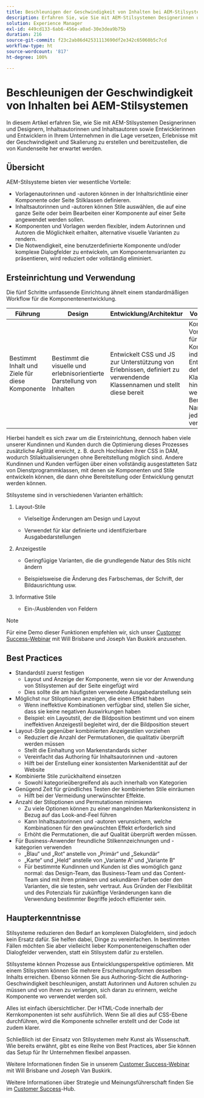 ```yaml
---
title: Beschleunigen der Geschwindigkeit von Inhalten bei AEM-Stilsystemen
description: Erfahren Sie, wie Sie mit AEM-Stilsystemen Designerinnen und Designer, Inhaltsautorinnen und Inhaltsautoren sowie Entwicklerinnen und Entwickler in Ihrem Unternehmen in die Lage versetzen können, Erlebnisse mit der Geschwindigkeit und Skalierung zu erstellen und bereitzustellen, die Ihre Kundinnen und Kunden erwarten.
solution: Experience Manager
exl-id: 449cd133-6ab6-456e-a0ad-30e3dea9b75b
duration: 216
source-git-commit: f23c2ab86d42531113690df2e342c65060b5c7cd
workflow-type: ht
source-wordcount: '817'
ht-degree: 100%

---
```


# Beschleunigen der Geschwindigkeit von Inhalten bei AEM-Stilsystemen

In diesem Artikel erfahren Sie, wie Sie mit AEM-Stilsystemen Designerinnen und Designern, Inhaltsautorinnen und Inhaltsautoren sowie Entwicklerinnen und Entwicklern in Ihrem Unternehmen in die Lage versetzen, Erlebnisse mit der Geschwindigkeit und Skalierung zu erstellen und bereitzustellen, die von Kundenseite her erwartet werden.

## Übersicht

AEM-Stilsysteme bieten vier wesentliche Vorteile:

* Vorlagenautorinnen und -autoren können in der Inhaltsrichtlinie einer Komponente oder Seite Stilklassen definieren.
* Inhaltsautorinnen und -autoren können Stile auswählen, die auf eine ganze Seite oder beim Bearbeiten einer Komponente auf einer Seite angewendet werden sollen.
* Komponenten und Vorlagen werden flexibler, indem Autorinnen und Autoren die Möglichkeit erhalten, alternative visuelle Varianten zu rendern.
* Die Notwendigkeit, eine benutzerdefinierte Komponente und/oder komplexe Dialogfelder zu entwickeln, um Komponentenvarianten zu präsentieren, wird reduziert oder vollständig eliminiert.

## Ersteinrichtung und Verwendung

Die fünf Schritte umfassende Einrichtung ähnelt einem standardmäßigen Workflow für die Komponentenentwicklung.

| **Führung** | **Design** | **Entwicklung/Architektur** | **Vorlagenerstellung** | **Inhaltserstellung** |
| --- | --- | --- | --- | --- |
| Bestimmt Inhalt und Ziele für diese Komponente | Bestimmt die visuelle und erlebnisorientierte Darstellung von Inhalten | Entwickelt CSS und JS zur Unterstützung von Erlebnissen, definiert zu verwendende Klassennamen und stellt diese bereit | Konfiguriert Vorlagenrichtlinien für formatierte Komponenten, indem vom Entwickler-Team definierte CSS-Klassennamen hinzugefügt werden. Benutzerfreundliche Namen sollten für jeden Stil verwendet werden. | Wendet beim Erstellen von Seiten Stile nach Bedarf an, um das gewünschte Look-and-Feel zu erzielen |

Hierbei handelt es sich zwar um die Ersteinrichtung, dennoch haben viele unserer Kundinnen und Kunden durch die Optimierung dieses Prozesses zusätzliche Agilität erreicht, z. B. durch Hochladen ihrer CSS in DAM, wodurch Stilaktualisierungen ohne Bereitstellung möglich sind. Andere Kundinnen und Kunden verfügen über einen vollständig ausgestatteten Satz von Dienstprogrammklassen, mit denen sie Komponenten und Stile entwickeln können, die dann ohne Bereitstellung oder Entwicklung genutzt werden können.

Stilsysteme sind in verschiedenen Varianten erhältlich:

1. Layout-Stile

   * Vielseitige Änderungen am Design und Layout

   * Verwendet für klar definierte und identifizierbare Ausgabedarstellungen

1. Anzeigestile
   * Geringfügige Varianten, die die grundlegende Natur des Stils nicht ändern

   * Beispielsweise die Änderung des Farbschemas, der Schrift, der Bildausrichtung usw.

1. Informative Stile

   * Ein-/Ausblenden von Feldern

>[!NOTE]
>
>Für eine Demo dieser Funktionen empfehlen wir, sich unser [Customer Success-Webinar](https://adobecustomersuccess.adobeconnect.com/pob610c9mffjmp4/) mit Will Brisbane und Joseph Van Buskirk anzusehen.

## Best Practices

* Standardstil zuerst festigen
   * Layout und Anzeige der Komponente, wenn sie vor der Anwendung von Stilsystemen auf der Seite eingefügt wird
   * Dies sollte die am häufigsten verwendete Ausgabedarstellung sein
* Möglichst nur Stiloptionen anzeigen, die einen Effekt haben
   * Wenn ineffektive Kombinationen verfügbar sind, stellen Sie sicher, dass sie keine negativen Auswirkungen haben
   * Beispiel: ein Layoutstil, der die Bildposition bestimmt und von einem ineffektiven Anzeigestil begleitet wird, der die Bildposition steuert
* Layout-Stile gegenüber kombinierten Anzeigestilen vorziehen
   * Reduziert die Anzahl der Permutationen, die qualitativ überprüft werden müssen
   * Stellt die Einhaltung von Markenstandards sicher
   * Vereinfacht das Authoring für Inhaltsautorinnen und -autoren
   * Hilft bei der Erstellung einer konsistenten Markenidentität auf der Website
* Kombinierte Stile zurückhaltend einsetzen
   * Sowohl kategorieübergreifend als auch innerhalb von Kategorien
* Genügend Zeit für gründliches Testen der kombinierten Stile einräumen
   * Hilft bei der Vermeidung unerwünschter Effekte.
* Anzahl der Stiloptionen und Permutationen minimieren
   * Zu viele Optionen können zu einer mangelnden Markenkonsistenz in Bezug auf das Look-and-Feel führen
   * Kann Inhaltsautorinnen und -autoren verunsichern, welche Kombinationen für den gewünschten Effekt erforderlich sind
   * Erhöht die Permutationen, die auf Qualität überprüft werden müssen.
* Für Business-Anwender freundliche Stilkennzeichnungen und -kategorien verwenden
   * „Blau“ und „Rot“ anstelle von „Primär“ und „Sekundär“
   * „Karte“ und „Held“ anstelle von „Variante A“ und „Variante B“
   * Für bestimmte Kundinnen und Kunden ist dies womöglich ganz normal: das Design-Team, das Business-Team und das Content-Team sind mit ihren primären und sekundären Farben oder den Varianten, die sie testen, sehr vertraut. Aus Gründen der Flexibilität und des Potenzials für zukünftige Veränderungen kann die Verwendung bestimmter Begriffe jedoch effizienter sein.

## Haupterkenntnisse

Stilsysteme reduzieren den Bedarf an komplexen Dialogfeldern, sind jedoch kein Ersatz dafür. Sie helfen dabei, Dinge zu vereinfachen. In bestimmten Fällen möchten Sie aber vielleicht lieber Komponenteneigenschaften oder Dialogfelder verwenden, statt ein Stilsystem dafür zu erstellen.

Stilsysteme können Prozesse aus Entwicklungsperspektive optimieren. Mit einem Stilsystem können Sie mehrere Erscheinungsformen desselben Inhalts erreichen. Ebenso können Sie aus Authoring-Sicht die Authoring-Geschwindigkeit beschleunigen, anstatt Autorinnen und Autoren schulen zu müssen und von ihnen zu verlangen, sich daran zu erinnern, welche Komponente wo verwendet werden soll.

Alles ist einfach übersichtlicher. Der HTML-Code innerhalb der Kernkomponenten ist sehr ausführlich. Wenn Sie all dies auf CSS-Ebene durchführen, wird die Komponente schneller erstellt und der Code ist zudem klarer.

Schließlich ist der Einsatz von Stilsystemen mehr Kunst als Wissenschaft. Wie bereits erwähnt, gibt es eine Reihe von Best Practices, aber Sie können das Setup für Ihr Unternehmen flexibel anpassen.

Weitere Informationen finden Sie in unserem [Customer Success-Webinar](https://adobecustomersuccess.adobeconnect.com/pob610c9mffjmp4/) mit Will Brisbane und Joseph Van Buskirk.

Weitere Informationen über Strategie und Meinungsführerschaft finden Sie im [Customer Success](https://experienceleague.adobe.com/docs/customer-success/customer-success/overview.html?lang=de)-Hub.
